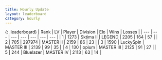 ```yaml
---
title: Hourly Update
layout: leaderboard
category: hourly
---
```


{: .leaderboard}
| Rank | LV | Player | Division | Elo | Wins | Losses |
| --- | --- | --- | --- | --- | --- | --- |
| <span data-change="0">1</span> | 1273 | <span title="ID: 402846">Sktima II</span> | LEGEND | <span data-change="0">2205</span> | <span data-change="0">164</span> | <span data-change="0">57</span> |
| <span data-change="0">2</span> | 705 | <span title="ID: 544038">297974</span> | MASTER II | <span data-change="0">2159</span> | <span data-change="0">86</span> | <span data-change="0">23</span> |
| <span data-change="1">3</span> | 1590 | <span title="ID: 498412">LuckySpin</span> | MASTER III | <span data-change="0">2139</span> | <span data-change="0">99</span> | <span data-change="0">35</span> |
| <span data-change="-1">4</span> | 130 | <span title="ID: 750033">opium</span> | MASTER III | <span data-change="-18">2125</span> | <span data-change="5">91</span> | <span data-change="4">27</span> |
| <span data-change="0">5</span> | 244 | <span title="ID: 221994">Bluelazer</span> | MASTER IV | <span data-change="13">2113</span> | <span data-change="1">63</span> | <span data-change="0">14</span> |